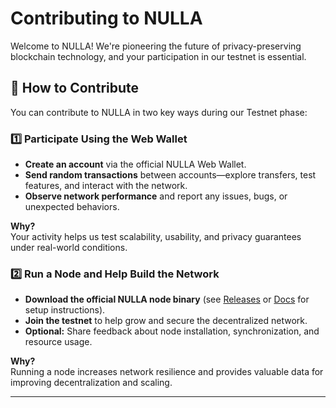 # Contributing to NULLA

Welcome to NULLA! We're pioneering the future of privacy-preserving blockchain technology, and your participation in our testnet is essential.

## 🚀 How to Contribute

You can contribute to NULLA in two key ways during our Testnet phase:

### 1️⃣ Participate Using the Web Wallet

- **Create an account** via the official NULLA Web Wallet.
- **Send random transactions** between accounts—explore transfers, test features, and interact with the network.
- **Observe network performance** and report any issues, bugs, or unexpected behaviors.

**Why?**  
Your activity helps us test scalability, usability, and privacy guarantees under real-world conditions.

### 2️⃣ Run a Node and Help Build the Network

- **Download the official NULLA node binary** (see [Releases](#) or [Docs](docs/USERGUIDE.md) for setup instructions).
- **Join the testnet** to help grow and secure the decentralized network.
- **Optional:** Share feedback about node installation, synchronization, and resource usage.

**Why?**  
Running a node increases network resilience and provides valuable data for improving decentralization and scaling.

---



